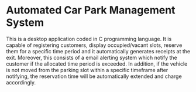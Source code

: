 # Automated Car Park Management System
This is a desktop application coded in C programming language. It is capable of registering customers, display occupied/vacant slots, reserve them for a specific time period and it automatically generates receipts at the exit. Moreover, this consists of a email alerting system which notify the customer if the allocated time period is exceeded. In addition, if the vehicle is not moved from the parking slot within a specific timeframe after notifying, the reservation time will be automatically extended and charge accordingly. 
